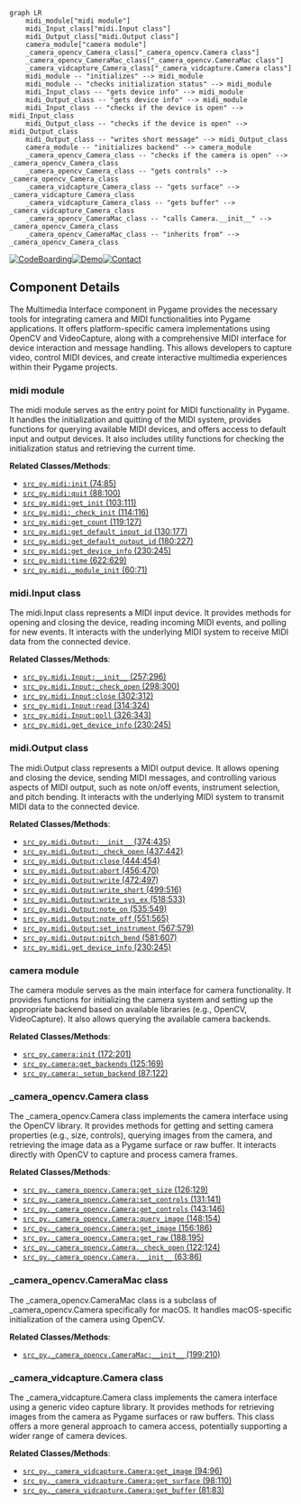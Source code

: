 ```mermaid
graph LR
    midi_module["midi module"]
    midi_Input_class["midi.Input class"]
    midi_Output_class["midi.Output class"]
    camera_module["camera module"]
    _camera_opencv_Camera_class["_camera_opencv.Camera class"]
    _camera_opencv_CameraMac_class["_camera_opencv.CameraMac class"]
    _camera_vidcapture_Camera_class["_camera_vidcapture.Camera class"]
    midi_module -- "initializes" --> midi_module
    midi_module -- "checks initialization status" --> midi_module
    midi_Input_class -- "gets device info" --> midi_module
    midi_Output_class -- "gets device info" --> midi_module
    midi_Input_class -- "checks if the device is open" --> midi_Input_class
    midi_Output_class -- "checks if the device is open" --> midi_Output_class
    midi_Output_class -- "writes short message" --> midi_Output_class
    camera_module -- "initializes backend" --> camera_module
    _camera_opencv_Camera_class -- "checks if the camera is open" --> _camera_opencv_Camera_class
    _camera_opencv_Camera_class -- "gets controls" --> _camera_opencv_Camera_class
    _camera_vidcapture_Camera_class -- "gets surface" --> _camera_vidcapture_Camera_class
    _camera_vidcapture_Camera_class -- "gets buffer" --> _camera_vidcapture_Camera_class
    _camera_opencv_CameraMac_class -- "calls Camera.__init__" --> _camera_opencv_Camera_class
    _camera_opencv_CameraMac_class -- "inherits from" --> _camera_opencv_Camera_class
```
[![CodeBoarding](https://img.shields.io/badge/Generated%20by-CodeBoarding-9cf?style=flat-square)](https://github.com/CodeBoarding/CodeBoarding)[![Demo](https://img.shields.io/badge/Try%20our-Demo-blue?style=flat-square)](https://www.codeboarding.org/demo)[![Contact](https://img.shields.io/badge/Contact%20us%20-%20codeboarding@gmail.com-lightgrey?style=flat-square)](mailto:codeboarding@gmail.com)

## Component Details

The Multimedia Interface component in Pygame provides the necessary tools for integrating camera and MIDI functionalities into Pygame applications. It offers platform-specific camera implementations using OpenCV and VideoCapture, along with a comprehensive MIDI interface for device interaction and message handling. This allows developers to capture video, control MIDI devices, and create interactive multimedia experiences within their Pygame projects.

### midi module
The midi module serves as the entry point for MIDI functionality in Pygame. It handles the initialization and quitting of the MIDI system, provides functions for querying available MIDI devices, and offers access to default input and output devices. It also includes utility functions for checking the initialization status and retrieving the current time.


**Related Classes/Methods**:

- <a href="https://github.com/pygame/pygame/blob/master/src_py/midi.py#L74-L85" target="_blank" rel="noopener noreferrer">`src_py.midi:init` (74:85)</a>
- <a href="https://github.com/pygame/pygame/blob/master/src_py/midi.py#L88-L100" target="_blank" rel="noopener noreferrer">`src_py.midi:quit` (88:100)</a>
- <a href="https://github.com/pygame/pygame/blob/master/src_py/midi.py#L103-L111" target="_blank" rel="noopener noreferrer">`src_py.midi:get_init` (103:111)</a>
- <a href="https://github.com/pygame/pygame/blob/master/src_py/midi.py#L114-L116" target="_blank" rel="noopener noreferrer">`src_py.midi:_check_init` (114:116)</a>
- <a href="https://github.com/pygame/pygame/blob/master/src_py/midi.py#L119-L127" target="_blank" rel="noopener noreferrer">`src_py.midi:get_count` (119:127)</a>
- <a href="https://github.com/pygame/pygame/blob/master/src_py/midi.py#L130-L177" target="_blank" rel="noopener noreferrer">`src_py.midi:get_default_input_id` (130:177)</a>
- <a href="https://github.com/pygame/pygame/blob/master/src_py/midi.py#L180-L227" target="_blank" rel="noopener noreferrer">`src_py.midi:get_default_output_id` (180:227)</a>
- <a href="https://github.com/pygame/pygame/blob/master/src_py/midi.py#L230-L245" target="_blank" rel="noopener noreferrer">`src_py.midi:get_device_info` (230:245)</a>
- <a href="https://github.com/pygame/pygame/blob/master/src_py/midi.py#L622-L629" target="_blank" rel="noopener noreferrer">`src_py.midi:time` (622:629)</a>
- <a href="https://github.com/pygame/pygame/blob/master/src_py/midi.py#L60-L71" target="_blank" rel="noopener noreferrer">`src_py.midi._module_init` (60:71)</a>


### midi.Input class
The midi.Input class represents a MIDI input device. It provides methods for opening and closing the device, reading incoming MIDI events, and polling for new events. It interacts with the underlying MIDI system to receive MIDI data from the connected device.


**Related Classes/Methods**:

- <a href="https://github.com/pygame/pygame/blob/master/src_py/midi.py#L257-L296" target="_blank" rel="noopener noreferrer">`src_py.midi.Input:__init__` (257:296)</a>
- <a href="https://github.com/pygame/pygame/blob/master/src_py/midi.py#L298-L300" target="_blank" rel="noopener noreferrer">`src_py.midi.Input:_check_open` (298:300)</a>
- <a href="https://github.com/pygame/pygame/blob/master/src_py/midi.py#L302-L312" target="_blank" rel="noopener noreferrer">`src_py.midi.Input:close` (302:312)</a>
- <a href="https://github.com/pygame/pygame/blob/master/src_py/midi.py#L314-L324" target="_blank" rel="noopener noreferrer">`src_py.midi.Input:read` (314:324)</a>
- <a href="https://github.com/pygame/pygame/blob/master/src_py/midi.py#L326-L343" target="_blank" rel="noopener noreferrer">`src_py.midi.Input:poll` (326:343)</a>
- <a href="https://github.com/pygame/pygame/blob/master/src_py/midi.py#L230-L245" target="_blank" rel="noopener noreferrer">`src_py.midi.get_device_info` (230:245)</a>


### midi.Output class
The midi.Output class represents a MIDI output device. It allows opening and closing the device, sending MIDI messages, and controlling various aspects of MIDI output, such as note on/off events, instrument selection, and pitch bending. It interacts with the underlying MIDI system to transmit MIDI data to the connected device.


**Related Classes/Methods**:

- <a href="https://github.com/pygame/pygame/blob/master/src_py/midi.py#L374-L435" target="_blank" rel="noopener noreferrer">`src_py.midi.Output:__init__` (374:435)</a>
- <a href="https://github.com/pygame/pygame/blob/master/src_py/midi.py#L437-L442" target="_blank" rel="noopener noreferrer">`src_py.midi.Output:_check_open` (437:442)</a>
- <a href="https://github.com/pygame/pygame/blob/master/src_py/midi.py#L444-L454" target="_blank" rel="noopener noreferrer">`src_py.midi.Output:close` (444:454)</a>
- <a href="https://github.com/pygame/pygame/blob/master/src_py/midi.py#L456-L470" target="_blank" rel="noopener noreferrer">`src_py.midi.Output:abort` (456:470)</a>
- <a href="https://github.com/pygame/pygame/blob/master/src_py/midi.py#L472-L497" target="_blank" rel="noopener noreferrer">`src_py.midi.Output:write` (472:497)</a>
- <a href="https://github.com/pygame/pygame/blob/master/src_py/midi.py#L499-L516" target="_blank" rel="noopener noreferrer">`src_py.midi.Output:write_short` (499:516)</a>
- <a href="https://github.com/pygame/pygame/blob/master/src_py/midi.py#L518-L533" target="_blank" rel="noopener noreferrer">`src_py.midi.Output:write_sys_ex` (518:533)</a>
- <a href="https://github.com/pygame/pygame/blob/master/src_py/midi.py#L535-L549" target="_blank" rel="noopener noreferrer">`src_py.midi.Output:note_on` (535:549)</a>
- <a href="https://github.com/pygame/pygame/blob/master/src_py/midi.py#L551-L565" target="_blank" rel="noopener noreferrer">`src_py.midi.Output:note_off` (551:565)</a>
- <a href="https://github.com/pygame/pygame/blob/master/src_py/midi.py#L567-L579" target="_blank" rel="noopener noreferrer">`src_py.midi.Output:set_instrument` (567:579)</a>
- <a href="https://github.com/pygame/pygame/blob/master/src_py/midi.py#L581-L607" target="_blank" rel="noopener noreferrer">`src_py.midi.Output:pitch_bend` (581:607)</a>
- <a href="https://github.com/pygame/pygame/blob/master/src_py/midi.py#L230-L245" target="_blank" rel="noopener noreferrer">`src_py.midi.get_device_info` (230:245)</a>


### camera module
The camera module serves as the main interface for camera functionality. It provides functions for initializing the camera system and setting up the appropriate backend based on available libraries (e.g., OpenCV, VideoCapture). It also allows querying the available camera backends.


**Related Classes/Methods**:

- <a href="https://github.com/pygame/pygame/blob/master/src_py/camera.py#L172-L201" target="_blank" rel="noopener noreferrer">`src_py.camera:init` (172:201)</a>
- <a href="https://github.com/pygame/pygame/blob/master/src_py/camera.py#L125-L169" target="_blank" rel="noopener noreferrer">`src_py.camera:get_backends` (125:169)</a>
- <a href="https://github.com/pygame/pygame/blob/master/src_py/camera.py#L87-L122" target="_blank" rel="noopener noreferrer">`src_py.camera:_setup_backend` (87:122)</a>


### _camera_opencv.Camera class
The _camera_opencv.Camera class implements the camera interface using the OpenCV library. It provides methods for getting and setting camera properties (e.g., size, controls), querying images from the camera, and retrieving the image data as a Pygame surface or raw buffer. It interacts directly with OpenCV to capture and process camera frames.


**Related Classes/Methods**:

- <a href="https://github.com/pygame/pygame/blob/master/src_py/_camera_opencv.py#L126-L129" target="_blank" rel="noopener noreferrer">`src_py._camera_opencv.Camera:get_size` (126:129)</a>
- <a href="https://github.com/pygame/pygame/blob/master/src_py/_camera_opencv.py#L131-L141" target="_blank" rel="noopener noreferrer">`src_py._camera_opencv.Camera:set_controls` (131:141)</a>
- <a href="https://github.com/pygame/pygame/blob/master/src_py/_camera_opencv.py#L143-L146" target="_blank" rel="noopener noreferrer">`src_py._camera_opencv.Camera:get_controls` (143:146)</a>
- <a href="https://github.com/pygame/pygame/blob/master/src_py/_camera_opencv.py#L148-L154" target="_blank" rel="noopener noreferrer">`src_py._camera_opencv.Camera:query_image` (148:154)</a>
- <a href="https://github.com/pygame/pygame/blob/master/src_py/_camera_opencv.py#L156-L186" target="_blank" rel="noopener noreferrer">`src_py._camera_opencv.Camera:get_image` (156:186)</a>
- <a href="https://github.com/pygame/pygame/blob/master/src_py/_camera_opencv.py#L188-L195" target="_blank" rel="noopener noreferrer">`src_py._camera_opencv.Camera:get_raw` (188:195)</a>
- <a href="https://github.com/pygame/pygame/blob/master/src_py/_camera_opencv.py#L122-L124" target="_blank" rel="noopener noreferrer">`src_py._camera_opencv.Camera._check_open` (122:124)</a>
- <a href="https://github.com/pygame/pygame/blob/master/src_py/_camera_opencv.py#L63-L86" target="_blank" rel="noopener noreferrer">`src_py._camera_opencv.Camera.__init__` (63:86)</a>


### _camera_opencv.CameraMac class
The _camera_opencv.CameraMac class is a subclass of _camera_opencv.Camera specifically for macOS. It handles macOS-specific initialization of the camera using OpenCV.


**Related Classes/Methods**:

- <a href="https://github.com/pygame/pygame/blob/master/src_py/_camera_opencv.py#L199-L210" target="_blank" rel="noopener noreferrer">`src_py._camera_opencv.CameraMac:__init__` (199:210)</a>


### _camera_vidcapture.Camera class
The _camera_vidcapture.Camera class implements the camera interface using a generic video capture library. It provides methods for retrieving images from the camera as Pygame surfaces or raw buffers. This class offers a more general approach to camera access, potentially supporting a wider range of camera devices.


**Related Classes/Methods**:

- <a href="https://github.com/pygame/pygame/blob/master/src_py/_camera_vidcapture.py#L94-L96" target="_blank" rel="noopener noreferrer">`src_py._camera_vidcapture.Camera:get_image` (94:96)</a>
- <a href="https://github.com/pygame/pygame/blob/master/src_py/_camera_vidcapture.py#L98-L110" target="_blank" rel="noopener noreferrer">`src_py._camera_vidcapture.Camera:get_surface` (98:110)</a>
- <a href="https://github.com/pygame/pygame/blob/master/src_py/_camera_vidcapture.py#L81-L83" target="_blank" rel="noopener noreferrer">`src_py._camera_vidcapture.Camera:get_buffer` (81:83)</a>